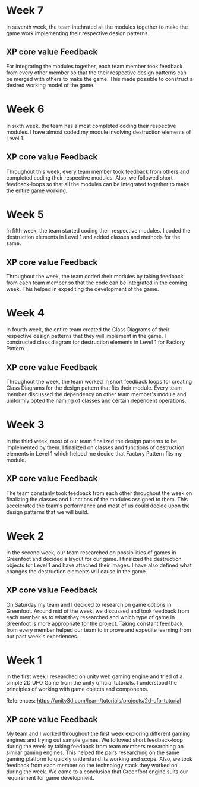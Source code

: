 # Week 7

In seventh week, the team intehrated all the modules together to make the game work implementing their respective design patterns.

## XP core value Feedback

For integrating the modules together, each team member took feedback from every other member so that the their respective design patterns can be merged with others to make the game. This made possible to construct a desired working model of the game.

# Week 6

In sixth week, the team has almost completed coding their respective modules. I have almost coded my module involving destruction elements of Level 1.

## XP core value Feedback

Throughout this week, every team member took feedback from others and completed coding their respective modules. Also, we followed short feedback-loops so that all the modules can be integrated together to make the entire game working.

# Week 5

In fifth week, the team started coding their respective modules. I coded the destruction elements in Level 1 and added classes and methods for the same.

## XP core value Feedback

Throughout the week, the team coded their modules by taking feedback from each team member so that the code can be integrated in the coming week. This helped in expediting the development of the game. 

# Week 4

In fourth week, the entire team created the Class Diagrams of their respective design patterns that they will implement in the game. I constructed class diagram for destruction elements in Level 1 for Factory Pattern.

## XP core value Feedback

Throughout the week, the team worked in short feedback loops for creating Class Diagrams for the design pattern that fits their module. Every team member discussed the dependency on other team member's module and uniformly opted the naming of classes and certain dependent operations.

# Week 3

In the third week, most of our team finalized the design patterns to be implemented by them. I finalized on classes and functions of destruction elements in Level 1 which helped me decide that Factory Pattern fits my module.

## XP core value Feedback

The team constanly took feedback from each other throughout the week on finalizing the classes and functions of the modules assigned to them. This accelerated the team's performance and most of us could decide upon the design patterns that we will build.

# Week 2

In the second week, our team researched on possibilities of games in Greenfoot and decided a layout for our game. I finalized the destruction objects for Level 1 and have attached their images. I have also defined what changes the destruction elements will cause in the game.

## XP core value Feedback

On Saturday my team and I decided to research on game options in Greenfoot. Around mid of the week, we discussed and took feedback from each member as to what they researched and which type of game in Greenfoot is more appropriate for the project. Taking constant feedback from every member helped our team to improve and expedite learning from our past week's experiences.

# Week 1

In the first week I researched on unity web gaming engine and tried of a simple 2D UFO Game from the unity official 
tutorials. I understood the principles of working with game objects and components.

References: https://unity3d.com/learn/tutorials/projects/2d-ufo-tutorial


## XP core value Feedback
My team and I worked throughout the first week exploring different gaming engines and trying out sample games. We followed
short feedback-loop during the week by taking feedback from team members researching on similar gaming engines. This helped 
the pairs researching on the same gaming platform to quickly understand its working and scope. Also, we took feedback from 
each member on the technology stack they worked on during the week. We came to a conclusion that Greenfoot engine suits our 
requirement for game development.
